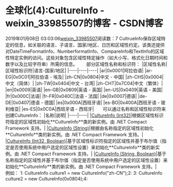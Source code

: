 # 全球化(4):CultureInfo - weixin_33985507的博客 - CSDN博客
2019年01月08日 03:03:06[weixin_33985507](https://me.csdn.net/weixin_33985507)阅读数：7
CultrueInfo保存区域特定的信息，如关联的语言、子语言、国家/地区、日历和区域性约定。该类还提供对DateTimeFormatInfo、NumberformatInfo、CompareInfo和TextInfo的区域性特定实例的访问。这些对象包含区域性特定操作（如大小写、格式化日期时间和数字以及比较字符串）所需的信息。
      部分区域性名称和标识符：
|区域性名称|区域性标识符|语言-国家/地区|
|----|----|----|
|ar|0x0001|阿拉伯语|
|ar-EG|0x0C01|阿拉伯语 - 埃及|
|zh-CN|0x0804|中文 - 中国|
|zh-CHS|0x0004|中文（简体）|
|zh-TW|0x0404|中文 - 台湾|
|zh-CHT|0x7C04|中文（繁体）|
|en|0x0009|英语|
|en-GB|0x0809|英语 - 英国|
|en-US|0x0409|英语 - 美国|
|fr|0x000C|法语|
|fr-FR|0x040C|法语 - 法国|
|de|0x0007|德语|
|de-DE|0x0407|德语 - 德国|
|es|0x000A|西班牙语|
|es-BO|0x400A|西班牙语 - 玻利维亚|
|es-ES|0x0C0A|西班牙语 - 西班牙|
      可以通过名称和区域性标识符来创建CultureInfo：
|名称|说明|
|----|----|
|[CultureInfo (Int32)](http://msdn.microsoft.com/zh-cn/library/205h6kwc(v=VS.80).aspx)|根据区域性标识符指定的区域性初始化**CultureInfo**类的新实例。由 .NET Compact Framework 支持。|
|[CultureInfo (String)](http://msdn.microsoft.com/zh-cn/library/ky2chs3h(v=VS.80).aspx)|根据由名称指定的区域性初始化**CultureInfo**类的新实例。由 .NET Compact Framework 支持。|
|[CultureInfo (Int32, Boolean)](http://msdn.microsoft.com/zh-cn/library/26xkefd5(v=VS.80).aspx)|基于区域性标识符指定的区域性并基于布尔值（指定是否使用系统中用户选定的区域性设置）来初始化**CultureInfo**类的新实例。由 .NET Compact Framework 支持。|
|[CultureInfo (String, Boolean)](http://msdn.microsoft.com/zh-cn/library/7h898a16(v=VS.80).aspx)|基于名称指定的区域性并基于布尔值（指定是否使用系统中用户选定的区域性设置）来初始化**CultureInfo**类的新实例。由 .NET Compact Framework 支持。|
       例如：
1:  CultureInfo culture1 = new CultureInfo("zh-CN");2:  3:  CultureInfo culture2 = new CultureInfo(0x0804);4:  
